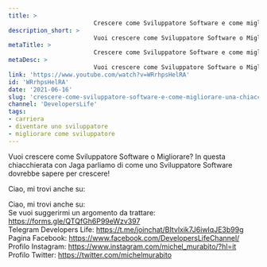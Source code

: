 ```yaml
---
title: > 
                        Crescere come Sviluppatore Software e come migliorare! Una chiacchierata con Jaga
description_short: > 
                        Vuoi crescere come Sviluppatore Software o Migliorare? In questa chiacchierata con Jaga parliamo di come uno Sviluppatore ...
metaTitle: > 
                        Crescere come Sviluppatore Software e come migliorare! Una chiacchierata con Jaga
metaDesc: > 
                        Vuoi crescere come Sviluppatore Software o Migliorare? In questa chiacchierata con Jaga parliamo di come uno Sviluppatore ...
link: 'https://www.youtube.com/watch?v=WRrhpsHelRA'
id: 'WRrhpsHelRA'
date: '2021-06-16'
slug: 'crescere-come-sviluppatore-software-e-come-migliorare-una-chiacchierata-con-jaga'
channel: 'DevelopersLife'
tags: 
- carriera
- diventare uno sviluppatore
- migliorare come sviluppatore
---
```

Vuoi crescere come Sviluppatore Software o Migliorare? In questa chiacchierata con Jaga parliamo di come uno Sviluppatore Software dovrebbe sapere per crescere!  
  
Ciao, mi trovi anche su:  
  
Ciao, mi trovi anche su:  
Se vuoi suggerirmi un argomento da trattare: https://forms.gle/QTQfGh6P99eWzv397  
Telegram Developers Life: https://t.me/joinchat/BItvlxik7J6iwIqJE3b99g  
Pagina Facebook: https://www.facebook.com/DevelopersLifeChannel/  
Profilo Instagram: https://www.instagram.com/michel_murabito/?hl=it  
Profilo Twitter: https://twitter.com/michelmurabito​